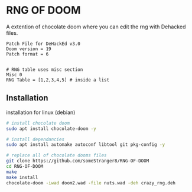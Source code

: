 
# RNG OF DOOM

A extention of chocolate doom where you can edit the rng with Dehacked files.

```
Patch File for DeHackEd v3.0
Doom version = 19
Patch format = 6


# RNG table uses misc section
Misc 0
RNG Table = [1,2,3,4,5] # inside a list
```


## Installation

installation for linux (debian)

```bash
# install chocolate doom
sudo apt install chocolate-doom -y
```

```bash
# install dependancies
sudo apt install automake autoconf libtool git pkg-config -y
```

```bash
# replace all of chocolate dooms files
git clone https://github.com/someStranger8/RNG-OF-DOOM
cd RNG-OF-DOOM
make
make install
chocolate-doom -iwad doom2.wad -file nuts.wad -deh crazy_rng.deh
```
